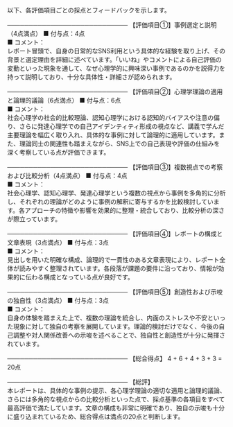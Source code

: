 以下、各評価項目ごとの採点とフィードバックを示します。

────────────────────────────
【評価項目①】事例選定と説明（4点満点）
■ 付与点：4点  
■ コメント：  
レポート冒頭で、自身の日常的なSNS利用という具体的な経験を取り上げ、その背景と選定理由を詳細に述べています。「いいね」やコメントによる自己評価の変動といった現象を通して、なぜ心理学的に興味深い事例であるのかを説得力を持って説明しており、十分な具体性・詳細さが認められます。

────────────────────────────
【評価項目②】心理学理論の適用と論理的議論（6点満点）
■ 付与点：6点  
■ コメント：  
社会心理学の社会的比較理論、認知心理学における認知的バイアスや注意の偏り、さらに発達心理学での自己アイデンティティ形成の視点など、講義で学んだ主要理論を幅広く取り入れ、具体的な事例に対して論理的に適用しています。また、理論同士の関連性も踏まえながら、SNS上での自己表現や評価の仕組みを深く考察している点が評価できます。

────────────────────────────
【評価項目③】複数視点での考察および比較分析（4点満点）
■ 付与点：4点  
■ コメント：  
社会心理学、認知心理学、発達心理学という複数の視点から事例を多角的に分析し、それぞれの理論がどのように事例の解釈に寄与するかを比較検討しています。各アプローチの特徴や影響を効果的に整理・統合しており、比較分析の深さが際立っています。

────────────────────────────
【評価項目④】レポートの構成と文章表現（3点満点）
■ 付与点：3点  
■ コメント：  
見出しを用いた明確な構成、論理的で一貫性のある文章表現により、レポート全体が読みやすく整理されています。各段落が課題の要件に沿っており、情報が効果的に伝わる構成となっている点が良好です。

────────────────────────────
【評価項目⑤】創造性および示唆の独自性（3点満点）
■ 付与点：3点  
■ コメント：  
自身の体験を踏まえた上で、複数の理論を統合し、内面のストレスや不安といった現象に対して独自の考察を展開しています。理論的検討だけでなく、今後の自己調整や対人関係改善への示唆を述べることで、独自性と創造性が十分に発揮されています。

────────────────────────────
【総合得点】 4 + 6 + 4 + 3 + 3 = 20点

────────────────────────────
【総評】  
本レポートは、具体的な事例の提示、各心理学理論の適切な適用と論理的議論、さらには多角的な視点からの比較分析といった点で、採点基準の各項目をすべて最高評価で満たしています。文章の構成も非常に明確であり、独自の示唆も十分に盛り込まれているため、総合得点は満点の20点と判断します。
